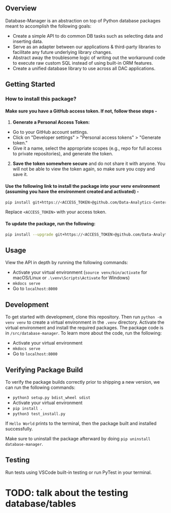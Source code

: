 
## Overview

Database-Manager is an abstraction on top of Python database packages meant to accomplish the following goals:

- Create a simple API to do common DB tasks such as selecting data and inserting data.
- Serve as an adapter between our applications & third-party libraries to facilitate any future underlying library changes.
- Abstract away the troublesome logic of writing out the workaround code to execute raw custom SQL instead of using built-in ORM features.
- Create a unified database library to use across all DAC applications.

## Getting Started

### How to install this package?

#### Make sure you have a GitHub access token. If not, follow these steps -

1. **Generate a Personal Access Token:**
  - Go to your GitHub account settings.
  - Click on "Developer settings" > "Personal access tokens" > "Generate token."
  - Give it a name, select the appropriate scopes (e.g., repo for full access to private repositories), and generate the token.

2. **Save the token somewhere secure** and do not share it with anyone. You will not be able to view the token again, so make sure you copy and save it.

#### Use the following link to install the package into your venv environment (assuming you have the environment created and activated) -

```bash
pip install git+https://<ACCESS_TOKEN>@github.com/Data-Analytics-Center/Database_Manager.git#egg=Database_Manager
```

Replace `<ACCESS_TOKEN>` with your access token.

#### To update the package, run the following:

```bash
pip install --upgrade git+https://<ACCESS_TOKEN>@github.com/Data-Analytics-Center/Database_Manager.git#egg=Database_Manager
```

## Usage

View the API in depth by running the following commands:
- Activate your virtual environment (`source venv/bin/activate` for macOS/Linux or `.\venv\Scripts\Activate` for Windows)
- `mkdocs serve`
- Go to `localhost:8000`

## Development

To get started with development, clone this repository.
Then run `python -m venv venv` to create a virtual environment in the `.venv` directory.
Activate the virtual environment and install the required packages.
The package code is in `/src/database-manager`.
To learn more about the code, run the following:

- Activate your virtual environment
- `mkdocs serve`
- Go to `localhost:8000`

## Verifying Package Build

To verify the package builds correctly prior to shipping a new version, we can run the following commands:

- `python3 setup.py bdist_wheel sdist`
- Activate your virtual environment
- `pip install .`
- `python3 test_install.py`

If `Hello World` prints to the terminal, then the package built and installed successfully.

Make sure to uninstall the package afterward by doing `pip uninstall database-manager`.

## Testing

Run tests using VSCode built-in testing or run PyTest in your terminal.

# TODO: talk about the testing database/tables
```

